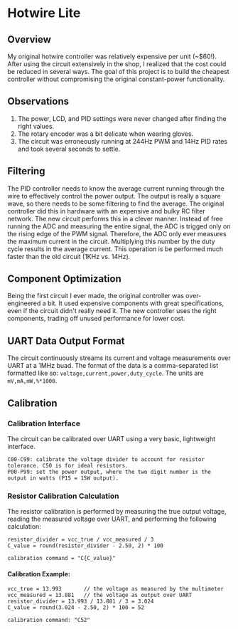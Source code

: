 # Hotwire Lite
## Overview
My original hotwire controller was relatively expensive per unit (~$60!).
After using the circuit extensively in the shop, I realized that the cost
could be reduced in several ways. The goal of this project is to build
the cheapest controller without compromising the original constant-power
functionality.

## Observations
1. The power, LCD, and PID settings were never changed after finding the
right values.
2. The rotary encoder was a bit delicate when wearing gloves.
3. The circuit was erroneously running at 244Hz PWM and 14Hz PID rates and took several seconds to settle.

## Filtering
The PID controller needs to know the average current running through the
wire to effectively control the power output. The output is really a square
wave, so there needs to be some filtering to find the average. The original
controller did this in hardware with an expensive and bulky RC filter network.
The new circuit performs this in a clever manner. Instead of free running the ADC
and measuring the entire signal, the ADC is trigged only on the rising edge of the 
PWM signal. Therefore, the ADC only ever measures the maximum current in the circuit.
Multiplying this number by the duty cycle results in the average current. 
This operation is be performed much faster than the old circuit (1KHz vs. 14Hz).

## Component Optimization
Being the first circuit I ever made, the original controller was
over-engineered a bit. It used expensive components with great specifications,
even if the circuit didn't really need it. The new controller uses the
right components, trading off unused performance for lower cost.

## UART Data Output Format
The circuit continuously streams its current and voltage measurements over UART at a 1MHz buad. 
The format of the data is a comma-separated list formatted like so: `voltage,current,power,duty_cycle`.
The units are `mV,mA,mW,%*1000`.

## Calibration 
### Calibration Interface
The circuit can be calibrated over UART using a very basic, lightweight interface.

```
C00-C99: calibrate the voltage divider to account for resistor tolerance. C50 is for ideal resistors.
P00-P99: set the power output, where the two digit number is the output in watts (P15 = 15W output).
```
### Resistor Calibration Calculation
The resistor calibration is performed by measuring the true output voltage, reading the measured voltage over UART,
and performing the following calculation:

```
resistor_divider = vcc_true / vcc_measured / 3
C_value = round(resistor_divider - 2.50, 2) * 100

calibration command = "C{C_value}"
```

#### Calibration Example:
```
vcc_true = 13.993		// the voltage as measured by the multimeter
vcc_measured = 13.881	// the voltage as output over UART
resistor_divider = 13.993 / 13.881 / 3 = 3.024
C_value = round(3.024 - 2.50, 2) * 100 = 52

calibration command: "C52"
```
